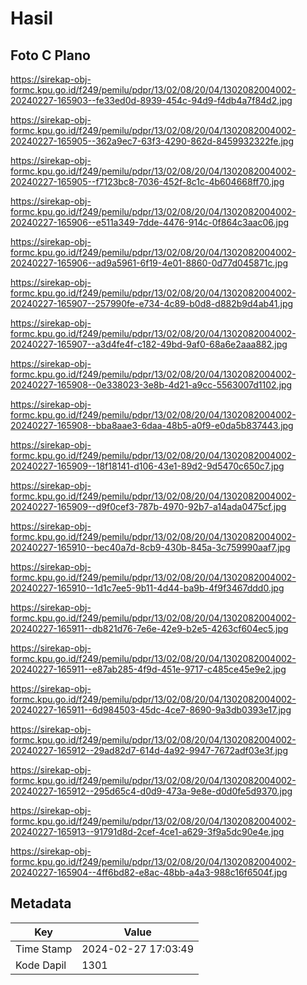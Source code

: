 # Hasil

## Foto C Plano

https://sirekap-obj-formc.kpu.go.id/f249/pemilu/pdpr/13/02/08/20/04/1302082004002-20240227-165903--fe33ed0d-8939-454c-94d9-f4db4a7f84d2.jpg

https://sirekap-obj-formc.kpu.go.id/f249/pemilu/pdpr/13/02/08/20/04/1302082004002-20240227-165905--362a9ec7-63f3-4290-862d-8459932322fe.jpg

https://sirekap-obj-formc.kpu.go.id/f249/pemilu/pdpr/13/02/08/20/04/1302082004002-20240227-165905--f7123bc8-7036-452f-8c1c-4b604668ff70.jpg

https://sirekap-obj-formc.kpu.go.id/f249/pemilu/pdpr/13/02/08/20/04/1302082004002-20240227-165906--e511a349-7dde-4476-914c-0f864c3aac06.jpg

https://sirekap-obj-formc.kpu.go.id/f249/pemilu/pdpr/13/02/08/20/04/1302082004002-20240227-165906--ad9a5961-6f19-4e01-8860-0d77d045871c.jpg

https://sirekap-obj-formc.kpu.go.id/f249/pemilu/pdpr/13/02/08/20/04/1302082004002-20240227-165907--257990fe-e734-4c89-b0d8-d882b9d4ab41.jpg

https://sirekap-obj-formc.kpu.go.id/f249/pemilu/pdpr/13/02/08/20/04/1302082004002-20240227-165907--a3d4fe4f-c182-49bd-9af0-68a6e2aaa882.jpg

https://sirekap-obj-formc.kpu.go.id/f249/pemilu/pdpr/13/02/08/20/04/1302082004002-20240227-165908--0e338023-3e8b-4d21-a9cc-5563007d1102.jpg

https://sirekap-obj-formc.kpu.go.id/f249/pemilu/pdpr/13/02/08/20/04/1302082004002-20240227-165908--bba8aae3-6daa-48b5-a0f9-e0da5b837443.jpg

https://sirekap-obj-formc.kpu.go.id/f249/pemilu/pdpr/13/02/08/20/04/1302082004002-20240227-165909--18f18141-d106-43e1-89d2-9d5470c650c7.jpg

https://sirekap-obj-formc.kpu.go.id/f249/pemilu/pdpr/13/02/08/20/04/1302082004002-20240227-165909--d9f0cef3-787b-4970-92b7-a14ada0475cf.jpg

https://sirekap-obj-formc.kpu.go.id/f249/pemilu/pdpr/13/02/08/20/04/1302082004002-20240227-165910--bec40a7d-8cb9-430b-845a-3c759990aaf7.jpg

https://sirekap-obj-formc.kpu.go.id/f249/pemilu/pdpr/13/02/08/20/04/1302082004002-20240227-165910--1d1c7ee5-9b11-4d44-ba9b-4f9f3467ddd0.jpg

https://sirekap-obj-formc.kpu.go.id/f249/pemilu/pdpr/13/02/08/20/04/1302082004002-20240227-165911--db821d76-7e6e-42e9-b2e5-4263cf604ec5.jpg

https://sirekap-obj-formc.kpu.go.id/f249/pemilu/pdpr/13/02/08/20/04/1302082004002-20240227-165911--e87ab285-4f9d-451e-9717-c485ce45e9e2.jpg

https://sirekap-obj-formc.kpu.go.id/f249/pemilu/pdpr/13/02/08/20/04/1302082004002-20240227-165911--6d984503-45dc-4ce7-8690-9a3db0393e17.jpg

https://sirekap-obj-formc.kpu.go.id/f249/pemilu/pdpr/13/02/08/20/04/1302082004002-20240227-165912--29ad82d7-614d-4a92-9947-7672adf03e3f.jpg

https://sirekap-obj-formc.kpu.go.id/f249/pemilu/pdpr/13/02/08/20/04/1302082004002-20240227-165912--295d65c4-d0d9-473a-9e8e-d0d0fe5d9370.jpg

https://sirekap-obj-formc.kpu.go.id/f249/pemilu/pdpr/13/02/08/20/04/1302082004002-20240227-165913--91791d8d-2cef-4ce1-a629-3f9a5dc90e4e.jpg

https://sirekap-obj-formc.kpu.go.id/f249/pemilu/pdpr/13/02/08/20/04/1302082004002-20240227-165904--4ff6bd82-e8ac-48bb-a4a3-988c16f6504f.jpg


## Metadata

| Key        | Value               |
| ---------- | ------------------- |
| Time Stamp | 2024-02-27 17:03:49 |
| Kode Dapil | 1301                |



